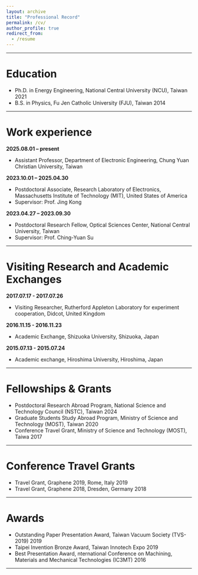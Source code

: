 ```yaml
---
layout: archive
title: "Professional Record"
permalink: /cv/
author_profile: true
redirect_from:
  - /resume
---
```


<hr class="bold">

Education
===

<ul class="cv-list">
  <li>
    <span class="cv-degree">Ph.D. in Energy Engineering, National Central University (NCU), Taiwan</span>
    <span class="cv-year">2021</span>
  </li>
  <li>
    <span class="cv-degree">B.S. in Physics, Fu Jen Catholic University (FJU), Taiwan</span>
    <span class="cv-year">2014</span>
  </li>
</ul>

<hr class="bold">

Work experience
======

**2025.08.01 – present**
  * Assistant Professor, Department of Electronic Engineering, Chung Yuan Christian University, Taiwan  

**2023.10.01 – 2025.04.30**
  * Postdoctoral Associate, Research Laboratory of Electronics, Massachusetts Institute of Technology (MIT), United States of America
  * Supervisor: Prof. Jing Kong

**2023.04.27 – 2023.09.30**
  * Postdoctoral Research Fellow, Optical Sciences Center, National Central University, Taiwan
  * Supervisor: Prof. Ching-Yuan Su  

<hr class="bold">

Visiting Research and Academic Exchanges
======
**2017.07.17 - 2017.07.26**
  * Visiting Researcher, Rutherford Appleton Laboratory for experiment cooperation, Didcot, United Kingdom

**2016.11.15 - 2016.11.23**
  * Academic Exchange, Shizuoka University, Shizuoka, Japan

**2015.07.13 - 2015.07.24**
  * Academic exchange, Hiroshima University, Hiroshima, Japan

 <hr class="bold">
  
Fellowships & Grants
======

<ul class="grants-list">
  <li>
   <span class="award-title">Postdoctoral Research Abroad Program,</span>
    <span class="award-info">National Science and Technology Council (NSTC), Taiwan</span>
    <span class="award-year">2024</span>
  </li>
    <li>
    <span class="award-title">Graduate Students Study Abroad Program,</span>
    <span class="award-info">Ministry of Science and Technology (MOST), Taiwan</span>
    <span class="award-year">2020</span>
  </li>
    <li>
    <span class="award-title">Conference Travel Grant,</span>
    <span class="award-info">Ministry of Science and Technology (MOST), Taiwa</span>
    <span class="award-year">2017</span>
  </li>
 
</ul>

<hr class="bold">
  
Conference Travel Grants
======

<ul class="grants-list">
   <li>
    <span class="award-title">Travel Grant,</span>
    <span class="award-info">Graphene 2019, Rome, Italy</span>
    <span class="award-year">2019</span>
  </li>
   <li>
    <span class="award-title">Travel Grant,</span>
    <span class="award-info">Graphene 2018, Dresden, Germany</span>
    <span class="award-year">2018</span>
  </li>
  
</ul>

 <hr class="bold">
 
Awards
======

<ul class="award-list">
    <li>
    <span class="award-title">Outstanding Paper Presentation Award,</span>
    <span class="award-info">Taiwan Vacuum Society (TVS-2019) </span>
    <span class="award-year">2019</span>
  </li>
    <li>
    <span class="award-title">Taipei Invention Bronze Award,</span>
    <span class="award-info">Taiwan Innotech Expo</span>
    <span class="award-year">2019</span>
  </li>
    <li>
    <span class="award-title">Best Presentation Award,</span>
    <span class="award-info">nternational Conference on Machining, Materials and Mechanical Technologies (IC3MT)</span>
    <span class="award-year">2016</span>
  </li>
</ul>

<hr class="bold">
